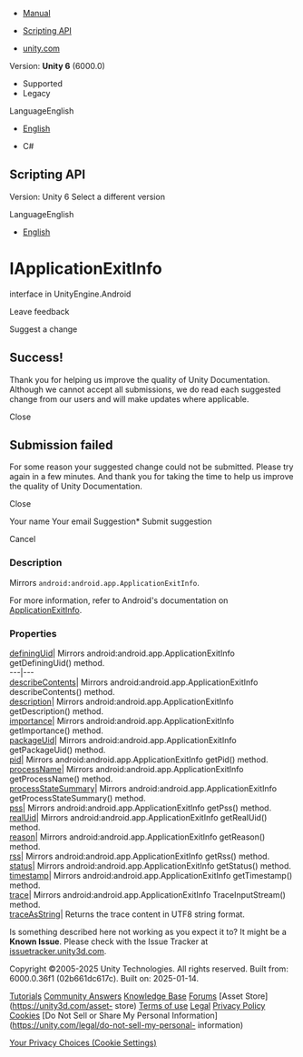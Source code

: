 [ ]()

  * [Manual](../Manual/index.html)
  * [Scripting API](../ScriptReference/index.html)

  * [unity.com](https://unity.com/)

Version: **Unity 6** (6000.0)

  * Supported
  * Legacy

LanguageEnglish

  * [English]()

  * C#

[ ](https://docs.unity3d.com)

## Scripting API

Version: Unity 6 Select a different version

LanguageEnglish

  * [English]()

# IApplicationExitInfo

interface in UnityEngine.Android

Leave feedback

Suggest a change

## Success!

Thank you for helping us improve the quality of Unity Documentation. Although
we cannot accept all submissions, we do read each suggested change from our
users and will make updates where applicable.

Close

## Submission failed

For some reason your suggested change could not be submitted. Please <a>try
again</a> in a few minutes. And thank you for taking the time to help us
improve the quality of Unity Documentation.

Close

Your name Your email Suggestion* Submit suggestion

Cancel

[ ]()

### Description

Mirrors `android:android.app.ApplicationExitInfo`.

For more information, refer to Android's documentation on
[ApplicationExitInfo](https://developer.android.com/reference/android/app/ApplicationExitInfo).

### Properties

[definingUid](Android.IApplicationExitInfo-definingUid.html)| Mirrors
android:android.app.ApplicationExitInfo getDefiningUid() method.  
---|---  
[describeContents](Android.IApplicationExitInfo-describeContents.html)|
Mirrors android:android.app.ApplicationExitInfo describeContents() method.  
[description](Android.IApplicationExitInfo-description.html)| Mirrors
android:android.app.ApplicationExitInfo getDescription() method.  
[importance](Android.IApplicationExitInfo-importance.html)| Mirrors
android:android.app.ApplicationExitInfo getImportance() method.  
[packageUid](Android.IApplicationExitInfo-packageUid.html)| Mirrors
android:android.app.ApplicationExitInfo getPackageUid() method.  
[pid](Android.IApplicationExitInfo-pid.html)| Mirrors
android:android.app.ApplicationExitInfo getPid() method.  
[processName](Android.IApplicationExitInfo-processName.html)| Mirrors
android:android.app.ApplicationExitInfo getProcessName() method.  
[processStateSummary](Android.IApplicationExitInfo-processStateSummary.html)|
Mirrors android:android.app.ApplicationExitInfo getProcessStateSummary()
method.  
[pss](Android.IApplicationExitInfo-pss.html)| Mirrors
android:android.app.ApplicationExitInfo getPss() method.  
[realUid](Android.IApplicationExitInfo-realUid.html)| Mirrors
android:android.app.ApplicationExitInfo getRealUid() method.  
[reason](Android.IApplicationExitInfo-reason.html)| Mirrors
android:android.app.ApplicationExitInfo getReason() method.  
[rss](Android.IApplicationExitInfo-rss.html)| Mirrors
android:android.app.ApplicationExitInfo getRss() method.  
[status](Android.IApplicationExitInfo-status.html)| Mirrors
android:android.app.ApplicationExitInfo getStatus() method.  
[timestamp](Android.IApplicationExitInfo-timestamp.html)| Mirrors
android:android.app.ApplicationExitInfo getTimestamp() method.  
[trace](Android.IApplicationExitInfo-trace.html)| Mirrors
android:android.app.ApplicationExitInfo TraceInputStream() method.  
[traceAsString](Android.IApplicationExitInfo-traceAsString.html)| Returns the
trace content in UTF8 string format.  
  
Is something described here not working as you expect it to? It might be a
**Known Issue**. Please check with the Issue Tracker at
[issuetracker.unity3d.com](https://issuetracker.unity3d.com).

Copyright ©2005-2025 Unity Technologies. All rights reserved. Built from:
6000.0.36f1 (02b661dc617c). Built on: 2025-01-14.

[Tutorials](https://unity3d.com/learn) [Community
Answers](https://answers.unity3d.com) [Knowledge
Base](https://support.unity3d.com/hc/en-us)
[Forums](https://forum.unity3d.com) [Asset Store](https://unity3d.com/asset-
store) [Terms of use](https://docs.unity3d.com/Manual/TermsOfUse.html)
[Legal](https://unity.com/legal) [Privacy
Policy](https://unity.com/legal/privacy-policy)
[Cookies](https://unity.com/legal/cookie-policy) [Do Not Sell or Share My
Personal Information](https://unity.com/legal/do-not-sell-my-personal-
information)

[Your Privacy Choices (Cookie Settings)](javascript:void\(0\);)

